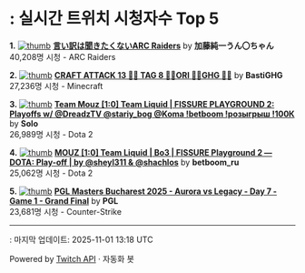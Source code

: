 # : 실시간 트위치 시청자수 Top 5

**1.** [![thumb](https://static-cdn.jtvnw.net/previews-ttv/live_user_kato_junichi0817-320x180.jpg)](https://twitch.tv/加藤純一うん〇ちゃん)
**[言い訳は聞きたくないARC Raiders](https://twitch.tv/加藤純一うん〇ちゃん)** by **加藤純一うん〇ちゃん**<br>40,208명 시청  - ARC Raiders

**2.** [![thumb](https://static-cdn.jtvnw.net/previews-ttv/live_user_bastighg-320x180.jpg)](https://twitch.tv/BastiGHG)
**[CRAFT ATTACK 13 💼🌹 TAG 8 💼🌹ORI 💼🌹GHG 💼🌹](https://twitch.tv/BastiGHG)** by **BastiGHG**<br>27,236명 시청  - Minecraft

**3.** [![thumb](https://static-cdn.jtvnw.net/previews-ttv/live_user_solo-320x180.jpg)](https://twitch.tv/Solo)
**[Team Mouz [1:0] Team Liquid | FISSURE PLAYGROUND 2: Playoffs w/ @DreadzTV @stariy_bog @Koma !betboom !розыгрыш !100К](https://twitch.tv/Solo)** by **Solo**<br>26,989명 시청  - Dota 2

**4.** [![thumb](https://static-cdn.jtvnw.net/previews-ttv/live_user_betboom_ru-320x180.jpg)](https://twitch.tv/betboom_ru)
**[MOUZ [1:0] Team Liquid | Bo3 | FISSURE Playground 2 — DOTA: Play-off | by @sheyl311 & @shachlos](https://twitch.tv/betboom_ru)** by **betboom_ru**<br>25,062명 시청  - Dota 2

**5.** [![thumb](https://static-cdn.jtvnw.net/previews-ttv/live_user_pgl-320x180.jpg)](https://twitch.tv/PGL)
**[PGL Masters Bucharest 2025 - Aurora vs Legacy - Day 7 - Game 1 - Grand Final](https://twitch.tv/PGL)** by **PGL**<br>23,681명 시청  - Counter-Strike


---
: 마지막 업데이트: 2025-11-01 13:18 UTC

Powered by [Twitch API](https://dev.twitch.tv/docs/api/reference) · 자동화 봇